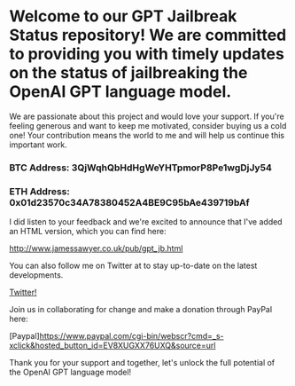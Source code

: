 # Welcome to our GPT Jailbreak Status repository! We are committed to providing you with timely updates on the status of jailbreaking the OpenAI GPT language model.

We are passionate about this project and would love your support. If you're feeling generous and want to keep me motivated, consider buying us a cold one! Your contribution means the world to me and will help us continue this important work.

### BTC Address: 3QjWqhQbHdHgWeYHTpmorP8Pe1wgDjJy54

### ETH Address: 0x01d23570c34A78380452A4BE9C95bAe439719bAf

I did listen to your feedback and we're excited to announce that I've added an HTML version, which you can find here:

http://www.jamessawyer.co.uk/pub/gpt_jb.html

You can also follow me on Twitter at to stay up-to-date on the latest developments.

[Twitter!]( https://twitter.com/James12396379)

Join us in collaborating for change and make a donation through PayPal here:

[Paypal]https://www.paypal.com/cgi-bin/webscr?cmd=_s-xclick&hosted_button_id=EV8XUGXX76UXQ&source=url

Thank you for your support and together, let's unlock the full potential of the OpenAI GPT language model!
